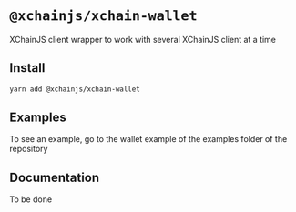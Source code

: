 # `@xchainjs/xchain-wallet`

XChainJS client wrapper to work with several XChainJS client at a time

## Install

```bash
yarn add @xchainjs/xchain-wallet
```

## Examples

To see an example, go to the wallet example of the examples folder of the repository

## Documentation

To be done